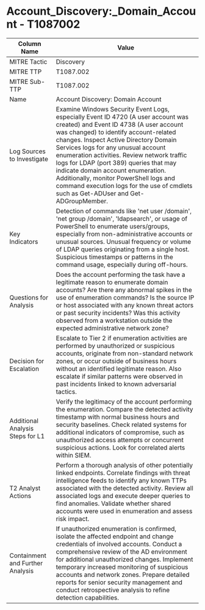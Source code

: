 # Account_Discovery:_Domain_Account - T1087002

| Column Name | Value |
|-------------|-------|
| MITRE Tactic | Discovery |
| MITRE TTP | T1087.002 |
| MITRE Sub-TTP | T1087.002 |
| Name | Account Discovery: Domain Account |
| Log Sources to Investigate | Examine Windows Security Event Logs, especially Event ID 4720 (A user account was created) and Event ID 4738 (A user account was changed) to identify account-related changes. Inspect Active Directory Domain Services logs for any unusual account enumeration activities. Review network traffic logs for LDAP (port 389) queries that may indicate domain account enumeration. Additionally, monitor PowerShell logs and command execution logs for the use of cmdlets such as Get-ADUser and Get-ADGroupMember. |
| Key Indicators | Detection of commands like 'net user /domain', 'net group /domain', 'ldapsearch', or usage of PowerShell to enumerate users/groups, especially from non-administrative accounts or unusual sources. Unusual frequency or volume of LDAP queries originating from a single host. Suspicious timestamps or patterns in the command usage, especially during off-hours. |
| Questions for Analysis | Does the account performing the task have a legitimate reason to enumerate domain accounts? Are there any abnormal spikes in the use of enumeration commands? Is the source IP or host associated with any known threat actors or past security incidents? Was this activity observed from a workstation outside the expected administrative network zone? |
| Decision for Escalation | Escalate to Tier 2 if enumeration activities are performed by unauthorized or suspicious accounts, originate from non-standard network zones, or occur outside of business hours without an identified legitimate reason. Also escalate if similar patterns were observed in past incidents linked to known adversarial tactics. |
| Additional Analysis Steps for L1 | Verify the legitimacy of the account performing the enumeration. Compare the detected activity timestamp with normal business hours and security baselines. Check related systems for additional indicators of compromise, such as unauthorized access attempts or concurrent suspicious actions. Look for correlated alerts within SIEM. |
| T2 Analyst Actions | Perform a thorough analysis of other potentially linked endpoints. Correlate findings with threat intelligence feeds to identify any known TTPs associated with the detected activity. Review all associated logs and execute deeper queries to find anomalies. Validate whether shared accounts were used in enumeration and assess risk impact. |
| Containment and Further Analysis | If unauthorized enumeration is confirmed, isolate the affected endpoint and change credentials of involved accounts. Conduct a comprehensive review of the AD environment for additional unauthorized changes. Implement temporary increased monitoring of suspicious accounts and network zones. Prepare detailed reports for senior security management and conduct retrospective analysis to refine detection capabilities. |
